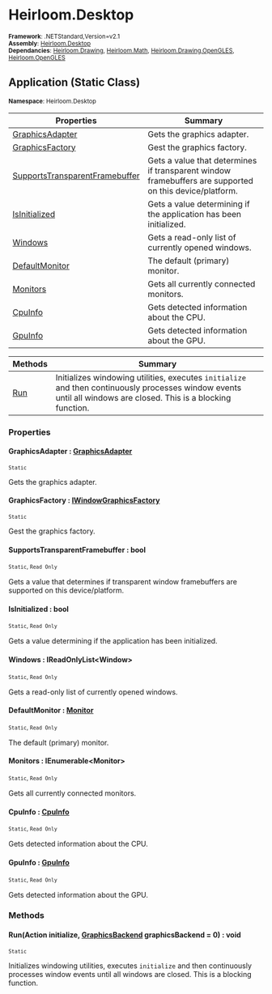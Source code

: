 # Heirloom.Desktop

<small>**Framework**: .NETStandard,Version=v2.1</small>  
<small>**Assembly**: [Heirloom.Desktop](../heirloom.desktop/heirloom.desktop.md)</small>  
<small>**Dependancies**: [Heirloom.Drawing](../Heirloom.Drawing/Heirloom.Drawing.md), [Heirloom.Math](../Heirloom.Math/Heirloom.Math.md), [Heirloom.Drawing.OpenGLES](../Heirloom.Drawing.OpenGLES/Heirloom.Drawing.OpenGLES.md), [Heirloom.OpenGLES](../Heirloom.OpenGLES/Heirloom.OpenGLES.md)</small>  

## Application (Static Class)
<small>**Namespace**: Heirloom.Desktop</sub></small>  

| Properties | Summary |
|------------|---------|
| [GraphicsAdapter](#GRA3DF95FEA) | Gets the graphics adapter. |
| [GraphicsFactory](#GRA86043A3D) | Gest the graphics factory. |
| [SupportsTransparentFramebuffer](#SUPE5CC44EF) | Gets a value that determines if transparent window framebuffers are supported on this device/platform. |
| [IsInitialized](#ISIBEED663C) | Gets a value determining if the application has been initialized. |
| [Windows](#WIN241D4DB) | Gets a read-only list of currently opened windows. |
| [DefaultMonitor](#DEFADFFB257) | The default (primary) monitor. |
| [Monitors](#MONCF21587B) | Gets all currently connected monitors. |
| [CpuInfo](#CPUF6D51F94) | Gets detected information about the CPU. |
| [GpuInfo](#GPUF6D30F18) | Gets detected information about the GPU. |

| Methods | Summary |
|---------|---------|
| [Run](#RUN5BA7F85) | Initializes windowing utilities, executes `initialize` and then continuously processes window events until all windows are closed. This is a blocking function. |

### Properties

#### <a name="GRA3DF95FEA"></a>GraphicsAdapter : [GraphicsAdapter](../heirloom.drawing/heirloom.drawing.graphicsadapter.md)

<small>`Static`</small>

Gets the graphics adapter.

#### <a name="GRA86043A3D"></a>GraphicsFactory : [IWindowGraphicsFactory](heirloom.desktop.iwindowgraphicsfactory.md)

<small>`Static`</small>

Gest the graphics factory.

#### <a name="SUPE5CC44EF"></a>SupportsTransparentFramebuffer : bool

<small>`Static`, `Read Only`</small>

Gets a value that determines if transparent window framebuffers are supported on this device/platform.

#### <a name="ISIBEED663C"></a>IsInitialized : bool

<small>`Static`, `Read Only`</small>

Gets a value determining if the application has been initialized.

#### <a name="WIN241D4DB"></a>Windows : IReadOnlyList\<Window>

<small>`Static`, `Read Only`</small>

Gets a read-only list of currently opened windows.

#### <a name="DEFADFFB257"></a>DefaultMonitor : [Monitor](heirloom.desktop.monitor.md)

<small>`Static`, `Read Only`</small>

The default (primary) monitor.

#### <a name="MONCF21587B"></a>Monitors : IEnumerable\<Monitor>

<small>`Static`, `Read Only`</small>

Gets all currently connected monitors.

#### <a name="CPUF6D51F94"></a>CpuInfo : [CpuInfo](heirloom.desktop.hardware.cpuinfo.md)

<small>`Static`, `Read Only`</small>

Gets detected information about the CPU.

#### <a name="GPUF6D30F18"></a>GpuInfo : [GpuInfo](heirloom.desktop.hardware.gpuinfo.md)

<small>`Static`, `Read Only`</small>

Gets detected information about the GPU.

### Methods

#### <a name="RUN5BA7F85"></a>Run(Action initialize, [GraphicsBackend](heirloom.desktop.graphicsbackend.md) graphicsBackend = 0) : void

<small>`Static`</small>

Initializes windowing utilities, executes `initialize` and then continuously processes window events until all windows are closed. This is a blocking function.



